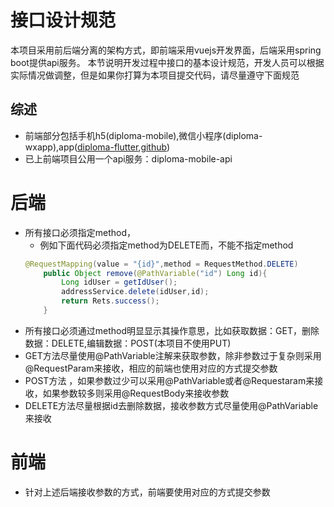 # 接口设计规范
本项目采用前后端分离的架构方式，即前端采用vuejs开发界面，后端采用spring boot提供api服务。
本节说明开发过程中接口的基本设计规范，开发人员可以根据实际情况做调整，但是如果你打算为本项目提交代码，请尽量遵守下面规范
## 综述
- 前端部分包括手机h5(diploma-mobile),微信小程序(diploma-wxapp),app([diploma-flutter](https://gitee.com/microapp/diploma-flutter),[github](https://github.com/microapp-store/diploma-flutter))
- 已上前端项目公用一个api服务：diploma-mobile-api
# 后端
- 所有接口必须指定method，
    - 例如下面代码必须指定method为DELETE而，不能不指定method
    ```java
    @RequestMapping(value = "{id}",method = RequestMethod.DELETE)
        public Object remove(@PathVariable("id") Long id){
            Long idUser = getIdUser();
            addressService.delete(idUser,id);
            return Rets.success();
        }
    ```
- 所有接口必须通过method明显显示其操作意思，比如获取数据：GET，删除数据：DELETE,编辑数据：POST(本项目不使用PUT)
- GET方法尽量使用@PathVariable注解来获取参数，除非参数过于复杂则采用@RequestParam来接收，相应的前端也使用对应的方式提交参数
- POST方法 ，如果参数过少可以采用@PathVariable或者@Requestaram来接收，如果参数较多则采用@RequestBody来接收参数
- DELETE方法尽量根据id去删除数据，接收参数方式尽量使用@PathVariable来接收
   
# 前端
- 针对上述后端接收参数的方式，前端要使用对应的方式提交参数

